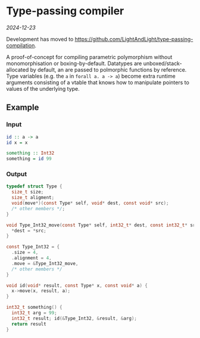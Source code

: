 #  Type-passing compiler

*2024-12-23*

Development has moved to <https://github.com/LightAndLight/type-passing-compilation>.

A proof-of-concept for compiling parametric polymorphism without monomorphisation or boxing-by-default.
Datatypes are unboxed/stack-allocated by default, an are passed to polmorphic functions by
reference. Type variables (e.g. the `a` in `forall a. a -> a`) become extra runtime arguments
consisting of a vtable that knows how to manipulate pointers to values of the underlying type.

## Example

### Input

```haskell
id :: a -> a
id x = x

something :: Int32
something = id 99
```

### Output

```c
typedef struct Type {
  size_t size;
  size_t aligment;
  void(move*)(const Type* self, void* dest, const void* src);
  /* other members */;
}

void Type_Int32_move(const Type* self, int32_t* dest, const int32_t* src) {
  *dest = *src;
}

const Type_Int32 = {
  .size = 4,
  .alignment = 4,
  .move = &Type_Int32_move,
  /* other members */
}

void id(void* result, const Type* x, const void* a) {
  x->move(x, result, a);
}

int32_t something() {
  int32_t arg = 99;
  int32_t result; id(&Type_Int32, &result, &arg);
  return result
}
```

